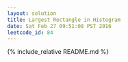 ```yaml
---
layout: solution
title: Largest Rectangle in Histogram
date: Sat Feb 27 09:51:08 PST 2016
leetcode_id: 84
---
```

{% include_relative README.md %}
